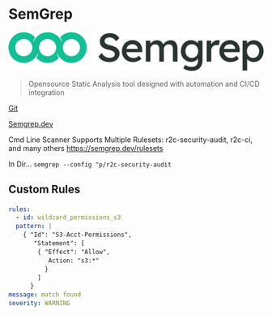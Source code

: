 # SemGrep

![](https://github.com/semgrep/semgrep/raw/develop/images/semgrep-logo-light.svg)

> Opensource Static Analysis tool designed with automation and CI/CD integration

[Git](https://github.com/returntocorp/semgrep)  

[Semgrep.dev](https://semgrep.dev/explore)  

Cmd Line Scanner
Supports Multiple Rulesets: r2c-security-audit, r2c-ci, and many others
https://semgrep.dev/rulesets

In Dir...
`semgrep --config "p/r2c-security-audit`

## Custom Rules

```yaml
rules:
  - id: wildcard_permissions_s3
  pattern: |
    { "Id": "S3-Acct-Permissions",
       "Statement": [
        { "Effect": "Allow",
           Action: "s3:*"
          }
        ]
      }
message: match found
severity: WARNING

```


